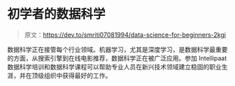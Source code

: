 # 初学者的数据科学

> 原文：<https://dev.to/smriti07081994/data-science-for-beginners-2kgi>

数据科学正在接管每个行业领域。机器学习，尤其是深度学习，是数据科学最重要的方面，从搜索引擎到在线电影推荐，数据科学正在被广泛应用。参加 Intellipaat 数据科学培训和数据科学课程可以帮助专业人员在新兴技术领域建立稳固的职业生涯，并在顶级组织中获得最好的工作。